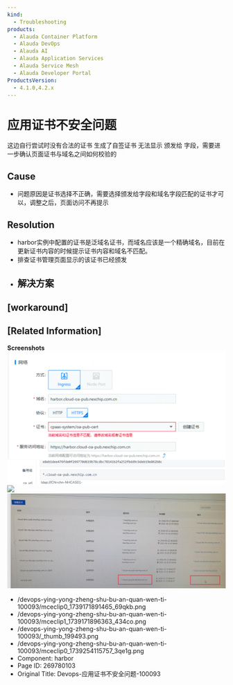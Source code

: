 ```yaml
---
kind:
  - Troubleshooting
products:
  - Alauda Container Platform
  - Alauda DevOps
  - Alauda AI
  - Alauda Application Services
  - Alauda Service Mesh
  - Alauda Developer Portal
ProductsVersion:
  - 4.1.0,4.2.x
---
```

<!-- A type of document that involves encountering a fault, diagnosing it, performing root cause analysis, and providing solutions. -->

# 应用证书不安全问题

这边自行尝试时没有合法的证书 生成了自签证书 无法显示 颁发给 字段，需要进一步确认页面证书与域名之间如何校验的

## Cause
- 问题原因是证书选择不正确，需要选择颁发给字段和域名字段匹配的证书才可以，调整之后，页面访问不再提示

## Resolution
- harbor实例中配置的证书是泛域名证书，而域名应该是一个精确域名，目前在更新证书内容的时候提示证书内容和域名不匹配。
- 排查证书管理页面显示的该证书已经颁发
- ## 解决方案

## [workaround]

## [Related Information]
**Screenshots**
![](assets/devops-ying-yong-zheng-shu-bu-an-quan-wen-ti-100093/mceclip0_1739171891465_69qkb.png)
![](assets/devops-ying-yong-zheng-shu-bu-an-quan-wen-ti-100093/mceclip1_1739171896363_434co.png)
![](assets/devops-ying-yong-zheng-shu-bu-an-quan-wen-ti-100093/_thumb_199493.png)
![](assets/devops-ying-yong-zheng-shu-bu-an-quan-wen-ti-100093/mceclip0_1739254115757_3qe1g.png)
- /devops-ying-yong-zheng-shu-bu-an-quan-wen-ti-100093/mceclip0_1739171891465_69qkb.png
- /devops-ying-yong-zheng-shu-bu-an-quan-wen-ti-100093/mceclip1_1739171896363_434co.png
- /devops-ying-yong-zheng-shu-bu-an-quan-wen-ti-100093/_thumb_199493.png
- /devops-ying-yong-zheng-shu-bu-an-quan-wen-ti-100093/mceclip0_1739254115757_3qe1g.png
- Component: harbor
- Page ID: 269780103
- Original Title: Devops-应用证书不安全问题-100093
